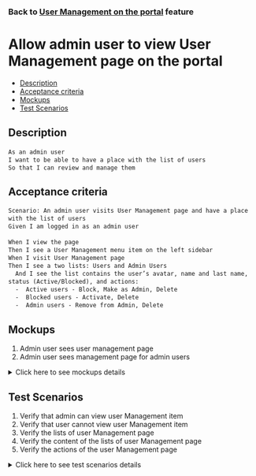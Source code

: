 ### Back to [User Management on the portal](/../../) feature

# Allow admin user to view User Management page on the portal

- [Description](#description)
- [Acceptance criteria](#acceptance-criteria)
- [Mockups](#mockups)
- [Test Scenarios](#test-scenarios)

## Description

    As an admin user
    I want to be able to have a place with the list of users
    So that I can review and manage them

## Acceptance criteria

    Scenario: An admin user visits User Management page and have a place with the list of users
    Given I am logged in as an admin user

    When I view the page
    Then I see a User Management menu item on the left sidebar
    When I visit User Management page
    Then I see a two lists: Users and Admin Users
      And I see the list contains the user’s avatar, name and last name, status (Active/Blocked), and actions:
      -  Active users - Block, Make as Admin, Delete
      -  Blocked users - Activate, Delete
      -  Admin users - Remove from Admin, Delete

## Mockups

1. Admin user sees user management page
2. Admin user sees management page for admin users

<details>
  <summary>Click here to see mockups details</summary>

**1. Admin user sees user management page:**

![User management page](/products/sport_news_portal/web_application_features/user_management/images/user_management_page.png)

**2. Admin user sees management page for admin users:**

![Management page for admin users](/products/sport_news_portal/web_application_features/user_management/images/admin_user_management_page.png)

</details>

## Test Scenarios

1. Verify that admin can view user Management item
2. Verify that user cannot view user Management item
3. Verify the lists of user Management page
4. Verify the content of the lists of user Management page
5. Verify the actions of the user Management page

<details>
  <summary>Click here to see test scenarios details</summary>

### **#1. Verify that admin can view user Management item**

|#|Steps|Expected Result
------|-------|----------
|1|Go to Sport News site|
|2|Log in your admin account|
|3|Observe User Management menu item|User Management menu item is situated on the left sidebar

### **#2. Verify that user cannot view user Management item**

|#|Steps|Expected Result
------|-------|----------
|1|Go to Sport News site|
|2|Log in your user account|
|3|Observe User Management menu item|User Management menu item is not shown for users

### **#3. Verify the lists of user Management page**

|#|Steps|Expected Result
------|-------|----------
|1|Go to Sport News site|
|2|Log in your admin account|
|3|Observe User Management menu item|
|4|Go to User Management page|
|5|Check what lists contain the User Management page|The system shows two lists: Users and Admin Users on the Management page

### **#4. Verify the content of the lists of user Management page**

|#|Steps|Expected Result
------|-------|----------
|1|Go to Sport News site|
|2|Log in your admin account|
|3|Observe User Management menu item|
|4|Go to User Management page|
|5|Check the content of the lists of user Management page|List contains the user’s avatar, name and last name, status (Active/Blocked), and actions

### **#5. Verify the actions of the user Management page**

|#|Steps|Expected Result
------|-------|----------
|1|Go to Sport News site|
|2|Log in your admin account|
|3|Observe User Management menu item|
|4|Go to User Management page|
|5|Check the content of the lists of user Management page|List contains the user’s avatar, name and last name, status (Active/Blocked), and actions
|6|Check what actions are available for admin|Actions available for admins:<br> - active users - Block, Make as Admin, Delete<br> - blocked users - Activate, Delete<br> - admin users - Remove from Admin, Delete

</details>
